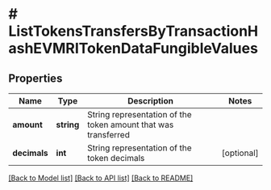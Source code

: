 # # ListTokensTransfersByTransactionHashEVMRITokenDataFungibleValues

## Properties

Name | Type | Description | Notes
------------ | ------------- | ------------- | -------------
**amount** | **string** | String representation of the token amount that was transferred |
**decimals** | **int** | String representation of the token decimals | [optional]

[[Back to Model list]](../../README.md#models) [[Back to API list]](../../README.md#endpoints) [[Back to README]](../../README.md)
